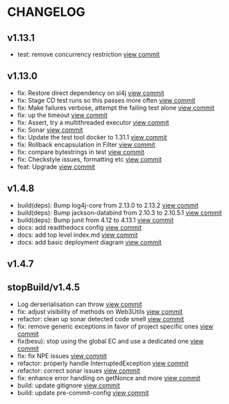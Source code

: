 # CHANGELOG

## v1.13.1

* test: remove concurrency restriction [view commit](https://github.com/blockchaintp/daml-on-besu/commit/a6db0a16830b81ef6de66d75f43308e25dfd969d)

## v1.13.0

* fix: Restore direct dependency on sl4j [view commit](https://github.com/blockchaintp/daml-on-besu/commit/cca51a9bfe055be0b3563fe530aba6c3a2d230b7)
* fix: Stage CD test runs so this passes more often [view commit](https://github.com/blockchaintp/daml-on-besu/commit/8fa22ac1b326117f33a28291e691c11570004f02)
* fix: Make failures verbose, attempt the failing test alone [view commit](https://github.com/blockchaintp/daml-on-besu/commit/384fd49996f3a88366b9cab16d4261acef8238d3)
* fix: up the timeout [view commit](https://github.com/blockchaintp/daml-on-besu/commit/889c3ec824f186290c600ec736df11f705920720)
* fix: Assert, try a multithreaded executor [view commit](https://github.com/blockchaintp/daml-on-besu/commit/566197278925d89aa84b0f4d1c7262885e25a685)
* fix: Sonar [view commit](https://github.com/blockchaintp/daml-on-besu/commit/3fb375e211570624b047b709aa2db861aad9f19b)
* fix: Update the test tool docker to 1.31.1 [view commit](https://github.com/blockchaintp/daml-on-besu/commit/52d34a7038a2237ef94335fc290c2c8551c22681)
* fix: Rollback encapsulation in Filter [view commit](https://github.com/blockchaintp/daml-on-besu/commit/d1a07844e9c3d2058b56d428d96b9c2a382d2402)
* fix: compare bytestrings in test [view commit](https://github.com/blockchaintp/daml-on-besu/commit/c151a945133e82e57e9ce4465a0b2e574b954eea)
* fix: Checkstyle issues, formatting etc [view commit](https://github.com/blockchaintp/daml-on-besu/commit/7ea26cf8a91a1ef99622a03498d7f8c415ae5fbe)
* feat: Upgrade [view commit](https://github.com/blockchaintp/daml-on-besu/commit/8e9fe65aa19abd4de5eceeb95af21d78562ee00d)

## v1.4.8

* build(deps): Bump log4j-core from 2.13.0 to 2.13.2 [view commit](https://github.com/blockchaintp/daml-on-besu/commit/3185806d8ac0dec5f3473e1585c0e7326194d236)
* build(deps): Bump jackson-databind from 2.10.3 to 2.10.5.1 [view commit](https://github.com/blockchaintp/daml-on-besu/commit/9cd253c7ed814502473db07b49a3c8f61ef58e17)
* build(deps): Bump junit from 4.12 to 4.13.1 [view commit](https://github.com/blockchaintp/daml-on-besu/commit/faebaec29e3035b8c36c3345b13af5c76023f2de)
* docs: add readthedocs config [view commit](https://github.com/blockchaintp/daml-on-besu/commit/9cc8edf7e768e990f2e4941a0d6c139d0edb3dd9)
* docs: add top level index.md [view commit](https://github.com/blockchaintp/daml-on-besu/commit/21bd4d36d845748e0cccae74bfb36bec48166bfa)
* docs: add basic deployment diagram [view commit](https://github.com/blockchaintp/daml-on-besu/commit/e836af130915f4e8204d04a14322e52531c91ece)

## v1.4.7


## stopBuild/v1.4.5

* Log derserialisation can throw [view commit](https://github.com/blockchaintp/daml-on-besu/commit/dcfc6819b4835ed41acea850c751cb7d0495ca5e)
* fix: adjust visibility of methods on Web3Utils [view commit](https://github.com/blockchaintp/daml-on-besu/commit/2ddfc1578a5858e1d56b50b3b94168d718685ea4)
* refactor: clean up sonar detected code smell [view commit](https://github.com/blockchaintp/daml-on-besu/commit/c852049db5fddaadd7e467059e34f8e21563ee88)
* fix: remove generic exceptions in favor of project specific ones [view commit](https://github.com/blockchaintp/daml-on-besu/commit/8c286971f11fd07752d9a9c394fe69a7807761bc)
* fix(besu): stop using the global EC and use a dedicated one [view commit](https://github.com/blockchaintp/daml-on-besu/commit/b0e87f7be1298f39fdba6dd2f720909fc3f5e127)
* fix: fix NPE issues [view commit](https://github.com/blockchaintp/daml-on-besu/commit/e0b239c400d9e8130fb3c9833a6e6d7a03cb9e34)
* refactor: properly handle InterruptedException [view commit](https://github.com/blockchaintp/daml-on-besu/commit/7fa18d63526ec6ef0fff146446840162b41a4267)
* refactor: correct sonar issues [view commit](https://github.com/blockchaintp/daml-on-besu/commit/e15efd2a8f6c03a9e76e624ed813f47e01377fb5)
* fix: enhance error handling on getNonce and more [view commit](https://github.com/blockchaintp/daml-on-besu/commit/71f5455cc7a4cff070bcb752cba19c8df8609a60)
* build: update gitignore [view commit](https://github.com/blockchaintp/daml-on-besu/commit/01e5fe5d7397a518fefb525be2bf93717698cc26)
* build: update pre-commit-config [view commit](https://github.com/blockchaintp/daml-on-besu/commit/8396fbc395362b27d35dd418379c8aba428d7f95)


